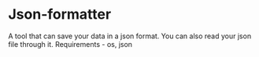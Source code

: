 # Json-formatter
A tool that can save your data in a json format.
You can also read your json file through it.
Requirements - os, json

